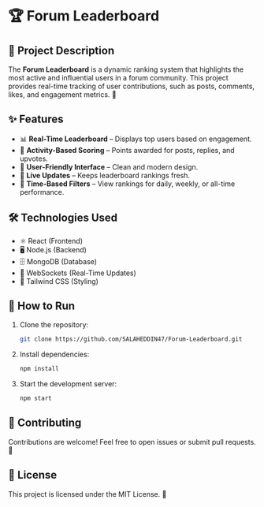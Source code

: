 # 🏆 Forum Leaderboard

## 📌 Project Description
The **Forum Leaderboard** is a dynamic ranking system that highlights the most active and influential users in a forum community. This project provides real-time tracking of user contributions, such as posts, comments, likes, and engagement metrics. 🎯

## ✨ Features
- 📊 **Real-Time Leaderboard** – Displays top users based on engagement.
- 💬 **Activity-Based Scoring** – Points awarded for posts, replies, and upvotes.
- 🎨 **User-Friendly Interface** – Clean and modern design.
- 🔄 **Live Updates** – Keeps leaderboard rankings fresh.
- 📅 **Time-Based Filters** – View rankings for daily, weekly, or all-time performance.

## 🛠️ Technologies Used
- ⚛️ React  (Frontend)
- 🖥️ Node.js  (Backend)
- 🗄️ MongoDB  (Database)
- 📡 WebSockets  (Real-Time Updates)
- 🎨 Tailwind CSS (Styling)

## 🚀 How to Run
1. Clone the repository:
   ```bash
   git clone https://github.com/SALAHEDDIN47/Forum-Leaderboard.git
   ```
2. Install dependencies:
   ```bash
   npm install
   ```
3. Start the development server:
   ```bash
   npm start
   ```

## 🤝 Contributing
Contributions are welcome! Feel free to open issues or submit pull requests. 🙌

## 📜 License
This project is licensed under the MIT License. 📄


